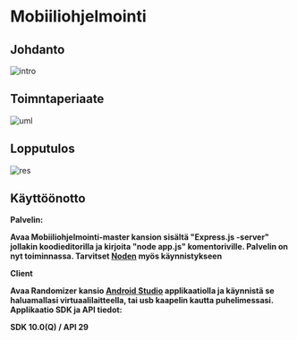 # Mobiiliohjelmointi
## Johdanto
![intro](https://user-images.githubusercontent.com/52996898/71076060-c0faf900-218d-11ea-9960-67f918e9ad0c.PNG)
## Toimntaperiaate
![uml](https://user-images.githubusercontent.com/52996898/71076063-c22c2600-218d-11ea-8211-03a89e5c2555.PNG)
## Lopputulos
![res](https://user-images.githubusercontent.com/52996898/71076065-c35d5300-218d-11ea-9903-5a009e023865.PNG)
## Käyttöönotto
<b>Palvelin:<b><br>
<p>Avaa Mobiiliohjelmointi-master kansion sisältä "Express.js -server" jollakin koodieditorilla ja kirjoita "node app.js" komentoriville. Palvelin on nyt toiminnassa. Tarvitset <a href="https://nodejs.org/en/">Noden</a> myös käynnistykseen <br><p>
<b>Client</b><br>
<p>Avaa Randomizer kansio <a href="https://developer.android.com/studio/?gclid=Cj0KCQiAuefvBRDXARIsAFEOQ9Gm02gs-jTzXMIm0efHDWxqydafmRP9S3N05T4RoVQEuD2RVXpdAf4aAhMtEALw_wcB">Android Studio</a> applikaatiolla ja käynnistä se haluamallasi virtuaalilaitteella, tai usb kaapelin kautta puhelimessasi.<br>
Applikaatio SDK ja API tiedot:</p> <b>SDK 10.0(Q) / API 29</b>
